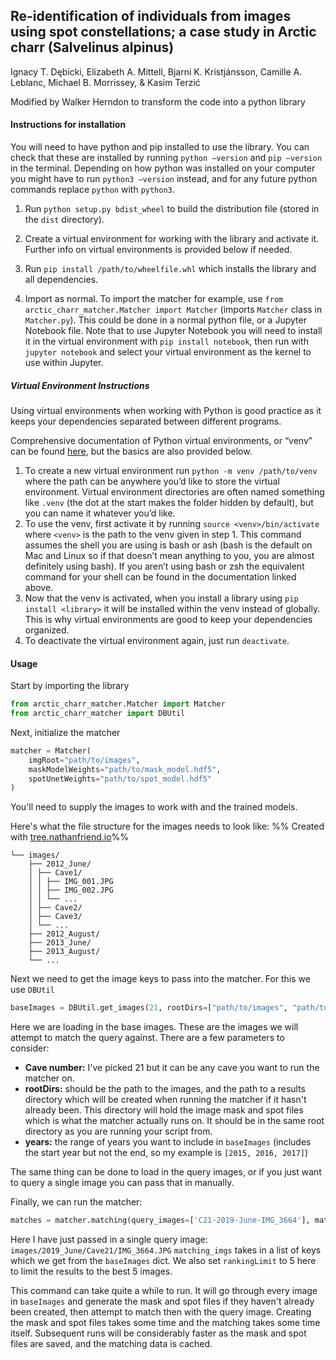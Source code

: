 ## Re-identification of individuals from images using spot constellations; a case study in Arctic charr (Salvelinus alpinus)

Ignacy T. Dębicki, Elizabeth A. Mittell, Bjarni K. Kristjánsson, Camille A. Leblanc, Michael B. Morrissey, & Kasim Terzić

Modified by Walker Herndon to transform the code into a python library

#### Instructions for installation

You will need to have python and pip installed to use the library. You can check that these are installed by running `python —version` and `pip —version` in the terminal. Depending on how python was installed on your computer you might have to run `python3 —version` instead, and for any future python commands replace `python` with `python3`.

1. Run `python setup.py bdist_wheel` to build the distribution file (stored in the `dist` directory).

2. Create a virtual environment for working with the library and activate it. Further info on virtual environments is provided below if needed.

3. Run `pip install /path/to/wheelfile.whl` which installs the library and all dependencies.

4. Import as normal. To import the matcher for example, use `from arctic_charr_matcher.Matcher import Matcher` (imports `Matcher` class in `Matcher.py`). This could be done in a normal python file, or a Jupyter Notebook file. Note that to use Jupyter Notebook you will need to install it in the virtual environment with `pip install notebook`, then run with `jupyter notebook` and select your virtual environment as the kernel to use within Jupyter.

##### Virtual Environment Instructions
Using virtual environments when working with Python is good practice as it keeps your dependencies separated between different programs.

Comprehensive documentation of Python virtual environments, or “venv” can be found [here](https://docs.python.org/3/library/venv.html), but the basics are also provided below.

1. To create a new virtual environment run `python -m venv /path/to/venv` where the path can be anywhere you’d like to store the virtual environment. Virtual environment directories are often named something like `.venv` (the dot at the start makes the folder hidden by default), but you can name it whatever you’d like.
2. To use the venv, first activate it by running `source <venv>/bin/activate` where `<venv>` is the path to the venv given in step 1. This command assumes the shell you are using is bash or ash (bash is the default on Mac and Linux so if that doesn’t mean anything to you, you are almost definitely using bash). If you aren’t using bash or zsh the equivalent command for your shell can be found in the documentation linked above.
3. Now that the venv is activated, when you install a library using `pip install <library>` it will be installed within the venv instead of globally. This is why virtual environments are good to keep your dependencies organized.
4. To deactivate the virtual environment again, just run `deactivate`.

#### Usage
Start by importing the library
```python
from arctic_charr_matcher.Matcher import Matcher
from arctic_charr_matcher import DBUtil
```

Next, initialize the matcher
```python
matcher = Matcher(
	imgRoot="path/to/images",
	maskModelWeights="path/to/mask_model.hdf5",
	spotUnetWeights="path/to/spot_model.hdf5"
)
```

You'll need to supply the images to work with and the trained models.

Here's what the file structure for the images needs to look like:
%% Created with [tree.nathanfriend.io](https://tree.nathanfriend.io)%%

```
└── images/
	├── 2012_June/
	│ ├── Cave1/
	│ │ ├── IMG_001.JPG
	│ │ ├── IMG_002.JPG
	│ │ └── ...
	│ ├── Cave2/
	│ ├── Cave3/
	│ └── ...
	├── 2012_August/
	├── 2013_June/
	├── 2013_August/
	└── ...
```

Next we need to get the image keys to pass into the matcher. For this we use `DBUtil`

```python
baseImages = DBUtil.get_images(21, rootDirs=["path/to/images", "path/to/results"], years=range(2015,2018))
```
Here we are loading in the base images. These are the images we will attempt to match the query against. There are a few parameters to consider:
- **Cave number:** I've picked 21 but it can be any cave you want to run the matcher on.
- **rootDirs:** should be the path to the images, and the path to a results directory which will be created when running the matcher if it hasn't already been. This directory will hold the image mask and spot files which is what the matcher actually runs on. It should be in the same root directory as you are running your script from.
- **years:** the range of years you want to include in `baseImages` (includes the start year but not the end, so my example is `[2015, 2016, 2017]`)

The same thing can be done to load in the query images, or if you just want to query a single image you can pass that in manually.

Finally, we can run the matcher:
```python
matches = matcher.matching(query_images=['C21-2019-June-IMG_3664'], matching_imgs=list(baseImages.keys()), rankingLimit=5)
```

Here I have just passed in a single query image: `images/2019_June/Cave21/IMG_3664.JPG`
`matching_imgs` takes in a list of keys which we get from the `baseImages` dict. We also set `rankingLimit` to 5 here to limit the results to the best 5 images.

This command can take quite a while to run. It will go through every image in `baseImages` and generate the mask and spot files if they haven't already been created, then attempt to match then with the query image. Creating the mask and spot files takes some time and the matching takes some time itself. Subsequent runs will be considerably faster as the mask and spot files are saved, and the matching data is cached.
